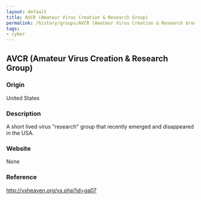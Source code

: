 ```yaml
---
layout: default
title: AVCR (Amateur Virus Creation & Research Group)
permalink: /history/groups/AVCR (Amateur Virus Creation & Research Group)/
tags:
- cyber
---
```


## AVCR (Amateur Virus Creation & Research Group)

### Origin
United States

### Description
A short lived virus "research" group that recently emerged and disappeared in the USA.

### Website
None

### Reference
http://vxheaven.org/vx.php?id=ga07

